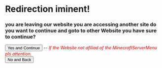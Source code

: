 <script type="module">
    // Verify if user banned:
    import { VerifyBanned } from './WebsiteStorage/Modules/JavaScript/banned_module.mjs';
    VerifyBanned(".")
</script>

<script>
    const queryString = window.location.search;
    const urlParams = new URLSearchParams(queryString);
    const page = urlParams.get('page')
    const from = urlParams.get('from')

    console.log("Url for Redirect: ", page)

    if (page == null) {
        window.location.href = "RequestError?code=page for redirect not found"
    } else if (page == "") {
        window.location.href = "RequestError?code=The param 'page' no have success"
    } else if (page == "lol") {
        window.location.href = "RequestError?code=lol xd"
    }

    function Return() {
        if (from != null) {
            window.location.href = from;
        } else {
            window.location.href = "."
        };
    }

    function StartRedirect() {

        console.warn("Bye!! :D")
        if (page != null) {
            window.location.href = page;
        } else {
            alert("page not found calling null")
            console.log("page not found calling null")
        }
    }

</script>

# Redirection iminent!

<h3 id="test1">you are leaving our website you are accessing another site do you want to continue and goto to other Website you have sure to continue?</h3>

<button onclick="StartRedirect()">Yes and Continue</button> -- <i style="color: red;">If the Website not afiliad of the MinecraftServerMenu pls attention.</i>\
<button onclick="Return()">No and Back</button>
